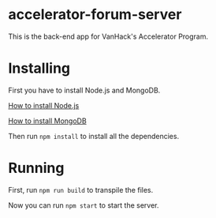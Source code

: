 # accelerator-forum-server
This is the back-end app for VanHack's Accelerator Program.

# Installing
First you have to install Node.js and MongoDB.

[How to install Node.js](https://nodejs.org/en/download/package-manager/)

[How to install MongoDB](https://docs.mongodb.com/manual/installation/)

Then run `npm install` to install all the dependencies.

# Running
First, run <code>npm run build</code> to transpile the files.
 
Now you can run <code>npm start</code> to start the server.
